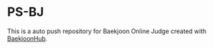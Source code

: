 # PS-BJ
This is a auto push repository for Baekjoon Online Judge created with [BaekjoonHub](https://github.com/BaekjoonHub/BaekjoonHub).
